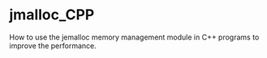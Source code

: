 # jmalloc_CPP
How to use the jemalloc memory management module in C++ programs to improve the performance.
